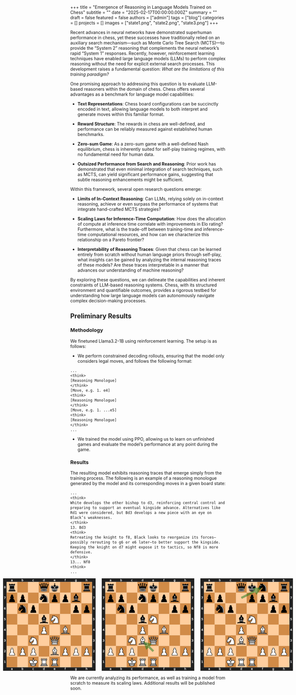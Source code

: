+++
title = "Emergence of Reasoning in Language Models Trained on Chess"
subtitle = ""
date = "2025-02-17T00:00:00.000Z"
summary = ""
draft = false
featured = false
authors = ["admin"]
tags = ["blog"]
categories = []
projects = []
images = ["state1.png", "state2.png", "state3.png"]
+++


Recent advances in neural networks have demonstrated superhuman performance in chess, yet these successes have traditionally relied on an auxiliary search mechanism—such as Monte Carlo Tree Search (MCTS)—to provide the “System 2” reasoning that complements the neural network’s rapid “System 1” responses. Recently, however, reinforcement learning techniques have enabled large language models (LLMs) to perform complex reasoning without the need for explicit external search processes. This development raises a fundamental question: *What are the limitations of this training paradigm?*

One promising approach to addressing this question is to evaluate LLM-based reasoners within the domain of chess. Chess offers several advantages as a benchmark for language model capabilities:

- **Text Representations**: Chess board configurations can be succinctly encoded in text, allowing language models to both interpret and generate moves within this familiar format.

- **Reward Structure**: The rewards in chess are well-defined, and performance can be reliably measured against established human benchmarks.

- **Zero-sum Game**: As a zero-sum game with a well-defined Nash equilibrium, chess is inherently suited for self-play training regimes, with no fundamental need for human data.

- **Outsized Performance from Search and Reasoning**: Prior work has demonstrated that even minimal integration of search techniques, such as MCTS, can yield significant performance gains, suggesting that subtle reasoning enhancements might be sufficient.

Within this framework, several open research questions emerge:

- **Limits of In-Context Reasoning**: Can LLMs, relying solely on in-context reasoning, achieve or even surpass the performance of systems that integrate hand-crafted MCTS strategies?

- **Scaling Laws for Inference-Time Computation**: How does the allocation of compute at inference time correlate with improvements in Elo rating? Furthermore, what is the trade-off between training-time and inference-time computational resources, and how can we characterize this relationship on a Pareto frontier?

- **Interpretability of Reasoning Traces**: Given that chess can be learned entirely from scratch without human language priors through self-play, what insights can be gained by analyzing the internal reasoning traces of these models? Are these traces interpretable in a manner that advances our understanding of machine reasoning?

By exploring these questions, we can delineate the capabilities and inherent constraints of LLM-based reasoning systems. Chess, with its structured environment and quantifiable outcomes, provides a rigorous testbed for understanding how large language models can autonomously navigate complex decision-making processes.

## Preliminary Results

### Methodology

We finetuned Llama3.2-1B using reinforcement learning. The setup is as follows:

- We perform constrained decoding rollouts, ensuring that the model only considers legal moves, and follows the following format:

```
...
<think> 
[Reasoning Monologue]
</think> 
[Move, e.g. 1. e4]
<think> 
[Reasoning Monologue]
</think> 
[Move, e.g. 1. ...e5]
<think> 
[Reasoning Monologue]
</think>
...
```

- We trained the model using PPO, allowing us to learn on unfinished games and evaluate the model’s performance at any point during the game.

### Results

The resulting model exhibits reasoning traces that emerge simply from the training process. The following is an example of a reasoning monologue generated by the model and its corresponding moves in a given board state:

```
...
<think> 
White develops the other bishop to d3, reinforcing central control and preparing to support an eventual kingside advance. Alternatives like Rd1 were considered, but Bd3 develops a new piece with an eye on Black’s weaknesses. 
</think> 
13. Bd3 
<think> 
Retreating the knight to f8, Black looks to reorganize its forces—possibly rerouting to g6 or e6 later—to better support the kingside. Keeping the knight on d7 might expose it to tactics, so Nf8 is more defensive. 
</think> 
13... Nf8 
<think>
...
```

<div style="display: flex; justify-content: center; gap: 20px;">
    <img src="state1.png" alt="state1" width="300"/>
    <img src="state2.png" alt="state2" width="300"/>
    <img src="state3.png" alt="state3" width="300"/>
</div>

We are currently analyzing its performance, as well as training a model from scratch to measure its scaling laws. Additional results will be published soon.
